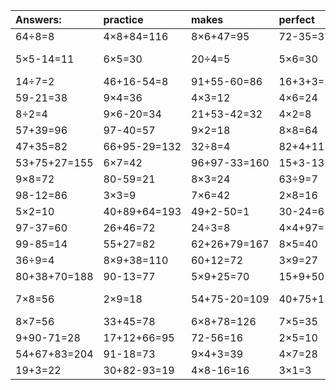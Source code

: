 | Answers: | practice | makes | perfect | ! |
| :--- | :--- | :--- | :--- | :--- |
| 64÷8=8 | 4×8+84=116 | 8×6+47=95 | 72-35=37 | 7×5+43=78 | 
| 5×5-14=11 | 6×5=30 | 20÷4=5 | 5×6=30 | 42+43-31=54 | 
| 14÷7=2 | 46+16-54=8 | 91+55-60=86 | 16+3+3=22 | 5×4+98=118 | 
| 59-21=38 | 9×4=36 | 4×3=12 | 4×6=24 | 6×5-17=13 | 
| 8÷2=4 | 9×6-20=34 | 21+53-42=32 | 4×2=8 | 3×7=21 | 
| 57+39=96 | 97-40=57 | 9×2=18 | 8×8=64 | 4×9+97=133 | 
| 47+35=82 | 66+95-29=132 | 32÷8=4 | 82+4+11=97 | 7×3-5=16 | 
| 53+75+27=155 | 6×7=42 | 96+97-33=160 | 15+3-13=5 | 6×7+96=138 | 
| 9×8=72 | 80-59=21 | 8×3=24 | 63÷9=7 | 5+12=17 | 
| 98-12=86 | 3×3=9 | 7×6=42 | 2×8=16 | 10÷2=5 | 
| 5×2=10 | 40+89+64=193 | 49+2-50=1 | 30-24=6 | 6+59=65 | 
| 97-37=60 | 26+46=72 | 24÷3=8 | 4×4+97=113 | 40÷8=5 | 
| 99-85=14 | 55+27=82 | 62+26+79=167 | 8×5=40 | 8+35=43 | 
| 36÷9=4 | 8×9+38=110 | 60+12=72 | 3×9=27 | 2×3=6 | 
| 80+38+70=188 | 90-13=77 | 5×9+25=70 | 15+9+50=74 | 4×5=20 | 
| 7×8=56 | 2×9=18 | 54+75-20=109 | 40+75+15=130 | 79+76-66=89 | 
| 8×7=56 | 33+45=78 | 6×8+78=126 | 7×5=35 | 4×4=16 | 
| 9+90-71=28 | 17+12+66=95 | 72-56=16 | 2×5=10 | 9×3=27 | 
| 54+67+83=204 | 91-18=73 | 9×4+3=39 | 4×7=28 | 2×4=8 | 
| 19+3=22 | 30+82-93=19 | 4×8-16=16 | 3×1=3 | 63-31=32 | 
